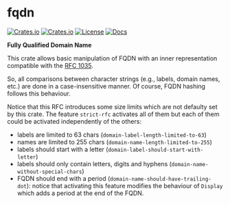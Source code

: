 # fqdn

[![Crates.io](https://img.shields.io/crates/v/fqdn?style=flat)](https://crates.io/crates/fqdn)
[![Crates.io](https://img.shields.io/crates/d/fqdn?style=flat)](https://crates.io/crates/fqdn)
[![License](https://img.shields.io/badge/license-MIT-blue?style=flat)](https://crates.io/crates/fqdn)
[![Docs](https://img.shields.io/docsrs/fqdn)](https://docs.rs/fqdn)

**Fully Qualified Domain Name**

This crate allows basic manipulation of FQDN with an inner representation 
compatible with the [RFC 1035](https://tools.ietf.org/html/rfc1035).

So, all comparisons between character strings (e.g., labels, domain names, etc.)
are done in a case-insensitive manner. Of course, FQDN hashing follows this behaviour.

Notice that this RFC introduces some size limits which are not defaulty
set by this crate. 
The feature `strict-rfc` activates all of them 
but each of them could be activated independently of the others:
- labels are limited to 63 chars (`domain-label-length-limited-to-63`)
- names are limited to 255 chars (`domain-name-length-limited-to-255`)
- labels should start with a letter (`domain-label-should-start-with-letter`)
- labels should only contain letters, digits and hyphens (`domain-name-without-special-chars`)
- FQDN should end with a period (`domain-name-should-have-trailing-dot`): notice that activating this feature
modifies the behaviour of `Display` which adds a period at the end of the FQDN.